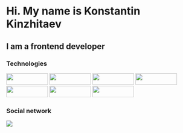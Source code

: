 # Hi. My name is Konstantin Kinzhitaev
## I am a frontend developer

### Technologies
<img src="https://img.shields.io/badge/HTML5-00BFFF?style=for-the-badge&logo=HTML5&logoColor=E34F26" width="110" height="30">  <img src="https://img.shields.io/badge/css3-6A5ACD?style=for-the-badge&logo=css3&logoColor=0000FF" width="110" height="30">  <img src="https://img.shields.io/badge/JavaScript-F7DF1E?style=for-the-badge&logo=jss&logoColor=000000" width="110" height="30"> <img src="https://img.shields.io/badge/Git-FA8072?style=for-the-badge&logo=git&logoColor=F05032" width="110" height="30">  <img src="https://img.shields.io/badge/JQuery-4169E1?style=for-the-badge&logo=JQuery&logoColor=000000" width="110" height="30"> <img src="https://img.shields.io/badge/React-464544?style=for-the-badge&logo=React&logoColor=61DAFB" width="110" height="30"> <img src="https://img.shields.io/badge/Node.js-151719?style=for-the-badge&logo=nodedotjs&logoColor=339933" width="110" height="30">

### Social network
<img src="https://img.shields.io/badge/?style=for-the-badge&logo=telegram&logoColor=26A5E4">